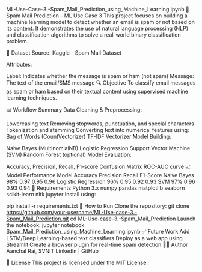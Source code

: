 ML-Use-Case-3.-Spam_Mail_Prediction_using_Machine_Learning.ipynb
📧 Spam Mail Prediction - ML Use Case 3
This project focuses on building a machine learning model to detect whether an email is spam or not based on its content. It demonstrates the use of natural language processing (NLP) and classification algorithms to solve a real-world binary classification problem.

📂 Dataset
Source: Kaggle - Spam Mail Dataset

Attributes:

Label: Indicates whether the message is spam or ham (not spam)
Message: The text of the email/SMS message
🔍 Objective
To classify email messages as spam or ham based on their textual content using supervised machine learning techniques.

📊 Workflow Summary
Data Cleaning & Preprocessing:

Lowercasing text
Removing stopwords, punctuation, and special characters
Tokenization and stemming
Converting text into numerical features using:
Bag of Words (CountVectorizer)
TF-IDF Vectorizer
Model Building:

Naive Bayes (MultinomialNB)
Logistic Regression
Support Vector Machine (SVM)
Random Forest (optional)
Model Evaluation:

Accuracy, Precision, Recall, F1-score
Confusion Matrix
ROC-AUC curve
📈 Model Performance
Model	Accuracy	Precision	Recall	F1-Score
Naive Bayes	98%	0.97	0.95	0.96
Logistic Regression	96%	0.95	0.92	0.93
SVM	97%	0.96	0.93	0.94
🧰 Requirements
Python 3.x
numpy
pandas
matplotlib
seaborn
scikit-learn
nltk
jupyter
Install using:

pip install -r requirements.txt
🚀 How to Run
Clone the repository:
git clone https://github.com/your-username/ML-Use-case-3.-Spam_Mail_Prediction.git
cd ML-Use-case-3.-Spam_Mail_Prediction
Launch the notebook:
jupyter notebook Spam_Mail_Prediction_using_Machine_Learning.ipynb
✅ Future Work
Add LSTM/Deep Learning-based text classifiers
Deploy as a web app using Streamlit
Create a browser plugin for real-time spam detection
🙋‍♀️ Author
Aanchal Rai, SVNIT
LinkedIn | GitHub

📄 License
This project is licensed under the MIT License.
